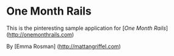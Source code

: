 # One Month Rails

This is the pinteresting sample application for [*One Month Rails*] (http://onemonthrails.com)

By [Emma Rosman] (http://mattangriffel.com)